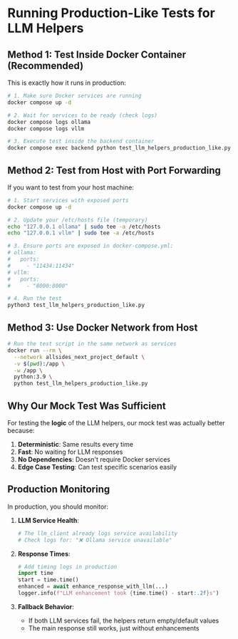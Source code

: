 # Running Production-Like Tests for LLM Helpers

## Method 1: Test Inside Docker Container (Recommended)

This is exactly how it runs in production:

```bash
# 1. Make sure Docker services are running
docker compose up -d

# 2. Wait for services to be ready (check logs)
docker compose logs ollama
docker compose logs vllm

# 3. Execute test inside the backend container
docker compose exec backend python test_llm_helpers_production_like.py
```

## Method 2: Test from Host with Port Forwarding

If you want to test from your host machine:

```bash
# 1. Start services with exposed ports
docker compose up -d

# 2. Update your /etc/hosts file (temporary)
echo "127.0.0.1 ollama" | sudo tee -a /etc/hosts
echo "127.0.0.1 vllm" | sudo tee -a /etc/hosts

# 3. Ensure ports are exposed in docker-compose.yml:
# ollama:
#   ports:
#     - "11434:11434"
# vllm:
#   ports:
#     - "8000:8000"

# 4. Run the test
python3 test_llm_helpers_production_like.py
```

## Method 3: Use Docker Network from Host

```bash
# Run the test script in the same network as services
docker run --rm \
  --network allsides_next_project_default \
  -v $(pwd):/app \
  -w /app \
  python:3.9 \
  python test_llm_helpers_production_like.py
```

## Why Our Mock Test Was Sufficient

For testing the **logic** of the LLM helpers, our mock test was actually better because:

1. **Deterministic**: Same results every time
2. **Fast**: No waiting for LLM responses  
3. **No Dependencies**: Doesn't require Docker services
4. **Edge Case Testing**: Can test specific scenarios easily

## Production Monitoring

In production, you should monitor:

1. **LLM Service Health**:
   ```python
   # The llm_client already logs service availability
   # Check logs for: "❌ Ollama service unavailable"
   ```

2. **Response Times**:
   ```python
   # Add timing logs in production
   import time
   start = time.time()
   enhanced = await enhance_response_with_llm(...)
   logger.info(f"LLM enhancement took {time.time() - start:.2f}s")
   ```

3. **Fallback Behavior**:
   - If both LLM services fail, the helpers return empty/default values
   - The main response still works, just without enhancements